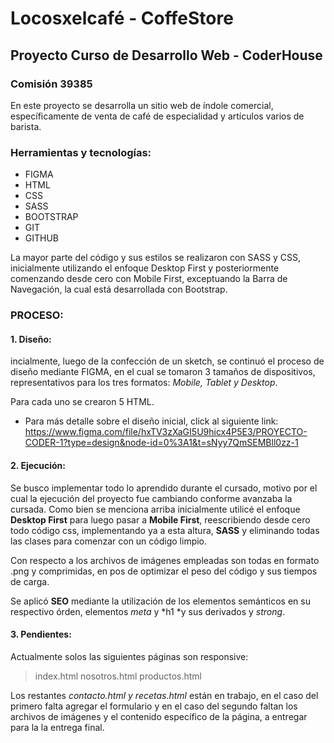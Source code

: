 # Locosxelcafé - CoffeStore
## Proyecto Curso de Desarrollo Web - CoderHouse
### Comisión 39385

En este proyecto se desarrolla un sitio web de índole comercial, específicamente de venta de café de especialidad y artículos varios de barista. 

### Herramientas y tecnologías:

- FIGMA
- HTML
- CSS
- SASS
- BOOTSTRAP
- GIT
- GITHUB

La mayor parte del código y sus estilos se realizaron con SASS y CSS, inicialmente utilizando el enfoque Desktop First y posteriormente comenzando desde cero con Mobile First, exceptuando la Barra de Navegación, la cual está desarrollada con Bootstrap.

### PROCESO:
#### 1. Diseño:
incialmente, luego de la confección de un sketch, se continuó el proceso de diseño mediante FIGMA, en el cual se tomaron 3 tamaños de dispositivos, representativos para los tres formatos: *Mobile, Tablet y Desktop*.

Para cada uno se crearon 5 HTML.
- Para más detalle sobre el diseño inicial, click al siguiente link: https://www.figma.com/file/hxTV3zXaGI5U9hicx4P5E3/PROYECTO-CODER-1?type=design&node-id=0%3A1&t=sNyy7QmSEMBll0zz-1

#### 2. Ejecución:
Se busco implementar todo lo aprendido durante el cursado, motivo por el cual la ejecución del proyecto fue cambiando conforme avanzaba la cursada. Como bien se menciona arriba inicialmente utilicé el enfoque **Desktop First** para luego pasar a **Mobile First**, reescribiendo desde cero todo código css, implementando ya a esta altura, **SASS** y eliminando todas las clases para comenzar con un código limpio. 

Con respecto a los archivos de imágenes empleadas son todas en formato .png y comprimidas, en pos de optimizar el peso del código y sus tiempos de carga. 

Se aplicó **SEO** mediante la utilización de los elementos semánticos en su respectivo órden, elementos *meta* y *h1 *y sus derivados y *strong*. 

#### 3. Pendientes:
Actualmente solos las siguientes páginas son responsive:
>  index.html
>  nosotros.html
>  productos.html

Los restantes *contacto.html y recetas.html*  están en trabajo, en el caso del primero falta agregar el formulario y en el caso del segundo faltan los archivos de imágenes y el contenido específico de la página, a entregar para la la entrega final. 








